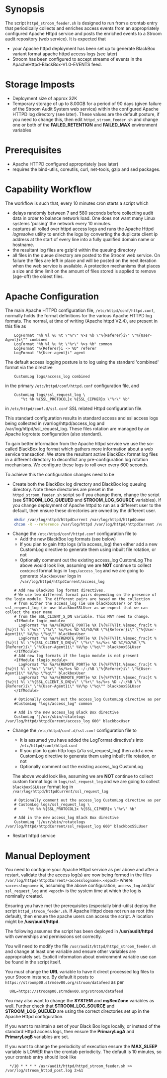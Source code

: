 # Synopsis
The script `httpd_stroom_feeder.sh` is designed to run from a crontab entry that periodically collects and enriches access events from an appropriately configured Apache Httpd service and posts the enriched events to a Stroom audit repository (web service). It is expected that

  - your Apache httpd deployment has been set up to generate BlackBox variant format apache httpd access logs (see later)
  - Stroom has been configured to accept streams of events in the ApacheHttpd-BlackBox-V1.0-EVENTS feed.


# Storage Imposts
  - Deployment size of approx 32K
  - Temporary storage of up to 8.00GB for a period of 90 days (given failure of the Stroom Audit System web service) within the configured Apache HTTPD log directory (see later). These values are the default posture, if you need to change this, then edit `httpd_stroom_feeder.sh` and change one or both of the **FAILED_RETENTION** and **FAILED_MAX**  environment variables

# Prerequisites
  - Apache HTTPD configured appropriately (see later)
  - requires the bind-utils, coreutils, curl, net-tools, gzip and sed packages.

# Capability Workflow
The workflow is such that, every 10 minutes cron starts a script which
  - delays randomly between 7 and 580 seconds before collecting audit data in order to balance network load. One does not want many Linux systems 'pulsing' the network every 10 minutes.
  - captures all rolled over httpd access logs and runs the Apache Httpd _logresolve_ utility to enrich the logs by converting the duplicate client ip address at the start of every line into a fully qualified domain name or hostname.
  - the resultant log files are gzip'd within the queuing directory
  - all files in the queue directory are posted to the Stroom web service. On failure the files are left in place and will be posted on the next iteration when the web service is available. A protection mechanisms that places a size and time limit on the amount of files stored is applied to remove (age-off) the oldest files.

# Apache Configuration
The main Apache HTTPD configuration file, `/etc/httpd/conf/httpd.conf`, normally holds the format definitions for the various Apache HTTPD log formats.  The normal, at time of writing (Apache httpd V2.4), are present in this file as
```
    LogFormat "%h %l %u %t \"%r\" %>s %b \"%{Referer}i\" \"%{User-Agent}i\"" combined
    LogFormat "%h %l %u %t \"%r\" %>s %b" common
    LogFormat "%{Referer}i -> %U" referer
    LogFormat "%{User-agent}i" agent
```

The default access logging posture is to log using the standard 'combined' format via the directive
```
    CustomLog logs/access_log combined
```

in the primary `/etc/httpd/conf/httpd.conf` configuration file, and
```
    CustomLog logs/ssl_request_log \
       "%t %h %{SSL_PROTOCOL}x %{SSL_CIPHER}x \"%r\" %b"
```
in `/etc/httpd/conf.d/ssl.conf` SSL related Httpd configuration file.

This standard configuration results in standard access and ssl access logs being collected in /var/log/httpd/access_log and /var/log/httpd/ssl_request_log. These files rotation are managed by an Apache logrotate configuration (also standard).

To gain better information from the Apache httpd service we use the so-called BlackBox log format which gathers more information about a web service transaction. We store the resultant active BlackBox format log files in a different directory to deconflict any pre-configuration log rotation mechanisms. We configure these logs to roll over every 600 seconds.

To achieve this the configuration changes need to be
  - Create both the BlackBox log directory and BlackBox log queuing directory. Note these directories are preset in the `httpd_stroom_feeder.sh` script so if you change them, change the script (see **STROOM_LOG_QUEUED** and **STROOM_LOG_SOURCE** variables). If you change deployment of Apache httpd to run as a different user to the default, then ensure these directories are owned by the different user.

```bash
    mkdir /var/log/httpd/httpdCurrent /var/log/httpd/httpdQueue
    chcon -R --reference /var/log/httpd /var/log/httpd/httpdCurrent /var/log/httpd/httpdQueue
```
  - Change the `/etc/httpd/conf/httpd.conf` configuration file to
    - Add the new BlackBox log formats (see below)
    - If you plan to gain http logs (a'la access_log) then either add a new CustomLog directive to generate them using inbuilt file rotation, or not
    - Optionally comment out the existing access_log CustomLog
    The above would look like, assuming we are **NOT** continue to collect `combined` format logs in `logs/access_log` and we are going to generate `blackboxUser` logs in `/var/log/httpd/httpdCurrent/access_log`

```
    # Add new BlackBox log format directives.
    # We use two different format pairs depending on the presence of the logio module. The different pairs are based on the collection
    # from either the access_log (ie use blackboxUser) or the ssl_request_log (ie use blackboxSSLUser as we expect that we can collect the user name
    # from the SSL_CLIENT_S_DN variable. This MAY need to change.
    <IfModule logio_module>
      LogFormat "%a %a/%{REMOTE_PORT}e %X [%{%FT%T}t.%{msec_frac}t %{%z}t] %l \"%u\" \"%r\" %s/%>s %D %I/%O/%B \"%{Referer}i\" \"%{User-Agent}i\" %V/%p \"%q\"" blackboxUser
      LogFormat "%a %a/%{REMOTE_PORT}e %X [%{%FT%T}t.%{msec_frac}t %{%z}t] %l \"%{SSL_CLIENT_S_DN}x\" \"%r\" %s/%>s %D %I/%O/%B \"%{Referer}i\" \"%{User-Agent}i\" %V/%p \"%q\"" blackboxSSLUser
    </IfModule>
    # Add new log formats if the logio module is not present
    <IfModule !logio_module>
      LogFormat "%a %a/%{REMOTE_PORT}e %X [%{%FT%T}t.%{msec_frac}t %{%z}t] %l \"%u\" \"%r\" %s/%>s %D -/-/%B \"%{Referer}i\" \"%{User-Agent}i\" %V/%p \"%q\"" blackboxUser
      LogFormat "%a %a/%{REMOTE_PORT}e %X [%{%FT%T}t.%{msec_frac}t %{%z}t] %l \"%{SSL_CLIENT_S_DN}x\" \"%r\" %s/%>s %D -/-/%B \"%{Referer}i\" \"%{User-Agent}i\" %V/%p \"%q\"" blackboxSSLUser
    </IfModule>

    # Optionally comment out the access_log CustomLog directive as per
    #CustomLog "logs/access_log" common

    # Add in the new access_log Black Box directive
    CustomLog "|/usr/sbin/rotatelogs /var/log/httpd/httpdCurrent/access_log 600" blackboxUser
```

  - Change the `/etc/httpd/conf.d/ssl.conf` configuration file to
    - It is assumed you have added the LogFormat directive's into `/etc/httpd/conf/httpd.conf`
    - If you plan to gain http logs (a'la ssl_request_log) then add a new CustomLog directive to generate them using inbuilt file rotation, or not
    - Optionally comment out the existing access_log CustomLog

    The above would look like, assuming we are **NOT** continue to collect custom format logs in `logs/ssl_request_log` and we are going to collect `blackboxSSLUser` format log in `/var/log/httpd/httpdCurrent/ssl_request_log`
```
    # Optionally comment out the access_log CustomLog directive as per
    # CustomLog logs/ssl_request_log \
    #     "%t %h %{SSL_PROTOCOL}x %{SSL_CIPHER}x \"%r\" %b"

    # Add in the new access_log Black Box directive
    CustomLog "|/usr/sbin/rotatelogs /var/log/httpd/httpdCurrent/ssl_request_log 600" blackboxSSLUser
```
  - Restart httpd service


# Manual Deployment

You need to configure your Apache Httpd service as per above and after a restart, validate that the access log(s) are now being formed in the files
`/var/log/httpd/httpdCurrent/<accesslogname>.<epoch>` where `<accesslogname>` is, assuming the above configuration, `access_log` and/or `ssl_request_log` and `<epoch>` is the system time at which the log is nominally created.

Ensuring you have met the prerequisites (especially bind-utils) deploy the script `httpd_stroom_feeder.sh`. If Apache Httpd does not run as root (the default), then ensure the apache users can access the script. A location might be __/usr/audit/httpd__. 

The following assumes the script has been deployed in __/usr/audit/httpd__ with ownerships and permissions set correctly.

You will need to modify the file `/usr/audit/httpd/httpd_stroom_feeder.sh` and change at least one variable and ensure other variables are appropriately set. Explicit information about environment variable use can be found in the script itself.

You must change the **URL** variable to have it direct processed log files to your Stroom instance. By default it posts to `https://stroomp00.strmdev00.org/stroom/datafeed` as per
```
  URL=https://stroomp00.strmdev00.org/stroom/datafeed
```

You may also want to change the **SYSTEM** and **mySecZone** variables as well. Further check that **STROOM_LOG_SOURCE** and **STROOM_LOG_QUEUED** are
using the correct directories set up in the Apache Httpd configuration.

If you want to maintain a set of your Black Box logs locally, or instead of the standard Httpd access logs, then ensure the **PrimaryLogA** and **PrimaryLogB** variables are set.

If you want to change the periodicity of execution ensure the **MAX_SLEEP** variable is LOWER than the crontab periodicity. The default is 10 minutes,
so your crontab entry should look like
```
  */10 * * * * /usr/audit/httpd/httpd_stroom_feeder.sh >> /var/log/stroom_httpd_post.log 2>&1
```
